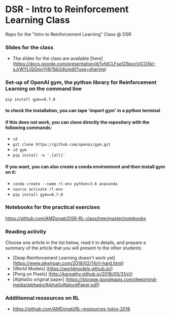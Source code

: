 # DSR - Intro to Reinforcement Learning Class
Repo for the "Intro to Reinforcement Learning" Class @ DSR

### Slides for the class
* The slides for the class are available [here] (https://docs.google.com/presentation/d/1vfdCLFse1Z8pocViCO5kI-sJrWYLjQGmvYj8r1bb2ds/edit?usp=sharing)

### Set-up of OpenAI gym, the python library for Reinforcement Learning on the command line
`pip install gym==0.7.0`
#### to check the installation, you can tape 'import gym' in a python terminal
#### if this does not work, you can clone directly the repository with the following commands: 
* `cd`
* `git clone https://github.com/openai/gym.git`
* `cd gym`
* `pip install -e '.[all]'`
#### If you want, you can also create a conda environment and then install gym on it: 
* `conda create --name rl-env python=3.6 anaconda`
* `source activate rl-env`
* `pip install gym==0.7.0`

### Notebooks for the practical exercises
https://github.com/AMDonati/DSR-RL-class/tree/master/notebooks

### Reading activity
Choose one article in the list below, read it in details, and prepare a summary of the article that you will present to the other students:
* [Deep Reinforcement Learning doesn't work yet] (https://www.alexirpan.com/2018/02/14/rl-hard.html)
* [World Models] (https://worldmodels.github.io/)
* [Pong on Pixels] (http://karpathy.github.io/2016/05/31/rl/)
* [AlphaGo original paper] (https://storage.googleapis.com/deepmind-media/alphago/AlphaGoNaturePaper.pdf)
 
### Additionnal ressources on RL
* https://github.com/AMDonati/RL-ressources-tutos-2018
